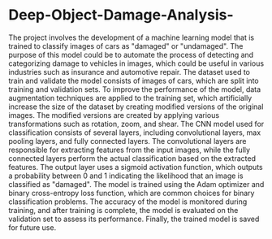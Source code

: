 # Deep-Object-Damage-Analysis-
The project involves the development of a machine learning model that is trained to classify images of cars as "damaged" or "undamaged". 
The purpose of this model could be to automate the process of detecting and categorizing damage to vehicles in images, 
which could be useful in various industries such as insurance and automotive repair.
The dataset used to train and validate the model consists of images of cars, which are split into training and validation sets. 
To improve the performance of the model, data augmentation techniques are applied to the training set, 
which artificially increase the size of the dataset by creating modified versions of the original images. 
The modified versions are created by applying various transformations such as rotation, zoom, and shear.
The CNN model used for classification consists of several layers, including convolutional layers, max pooling layers, 
and fully connected layers. The convolutional layers are responsible for extracting features from the input images, 
while the fully connected layers perform the actual classification based on the extracted features. 
The output layer uses a sigmoid activation function, 
which outputs a probability between 0 and 1 indicating the likelihood that an image is classified as "damaged".
The model is trained using the Adam optimizer and binary cross-entropy loss function, 
which are common choices for binary classification problems. 
The accuracy of the model is monitored during training, and after training is complete, 
the model is evaluated on the validation set to assess its performance. Finally, the trained model is saved for future use.
